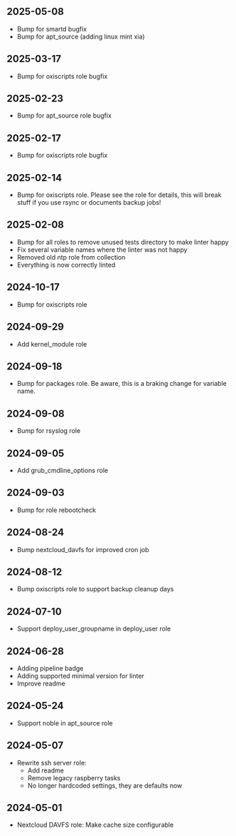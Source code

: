 ## 2025-05-08
* Bump for smartd bugfix
* Bump for apt_source (adding linux mint xia)

## 2025-03-17
* Bump for oxiscripts role bugfix

## 2025-02-23
* Bump for apt_source role bugfix

## 2025-02-17
* Bump for oxiscripts role bugfix

## 2025-02-14
* Bump for oxiscripts role. Please see the role for details, this will break stuff if you use rsync or documents backup jobs!

## 2025-02-08
* Bump for all roles to remove unused tests directory to make linter happy
* Fix several variable names where the linter was not happy
* Removed old ntp role from collection
* Everything is now correctly linted

## 2024-10-17
* Bump for oxiscripts role

## 2024-09-29
* Add kernel_module role

## 2024-09-18
* Bump for packages role. Be aware, this is a braking change for variable name.

## 2024-09-08
* Bump for rsyslog role

## 2024-09-05
* Add grub_cmdline_options role

## 2024-09-03
* Bump for role rebootcheck

## 2024-08-24
* Bump nextcloud_davfs for improved cron job

## 2024-08-12
* Bump oxiscripts role to support backup cleanup days

## 2024-07-10
* Support deploy_user_groupname in deploy_user role

## 2024-06-28
* Adding pipeline badge
* Adding supported minimal version for linter
* Improve readme

## 2024-05-24
* Support noble in apt_source role

## 2024-05-07
* Rewrite ssh server role:
  * Add readme
  * Remove legacy raspberry tasks
  * No longer hardcoded settings, they are defaults now

## 2024-05-01
* Nextcloud DAVFS role: Make cache size configurable
